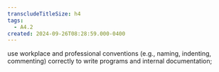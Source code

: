 ```yaml
---
transcludeTitleSize: h4
tags:
  - A4.2
created: 2024-09-26T08:28:59.000-0400
---
```

use workplace and professional conventions (e.g., naming, indenting, commenting) correctly to write programs and internal documentation;